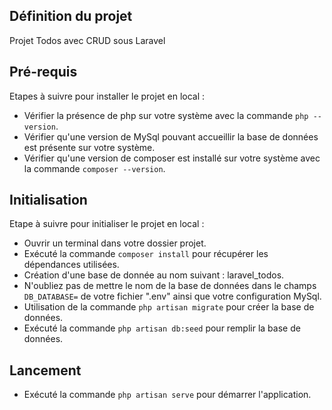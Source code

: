 ## Définition du projet
Projet Todos avec CRUD sous Laravel

## Pré-requis

Etapes à suivre pour installer le projet en local : 
- Vérifier la présence de php sur votre système avec la commande ```php --version```.
- Vérifier qu'une version de MySql pouvant accueillir la base de données est présente sur votre système.
- Vérifier qu'une version de composer est installé sur votre système avec la commande ```composer --version```.

## Initialisation

Etape à suivre pour initialiser le projet en local :
- Ouvrir un terminal dans votre dossier projet.
- Exécuté la commande ```composer install``` pour récupérer les dépendances utilisées.
- Création d'une base de donnée au nom suivant : laravel_todos.
- N'oubliez pas de mettre le nom de la base de données dans le champs ```DB_DATABASE=``` de votre fichier ".env" ainsi que votre configuration MySql.
- Utilisation de la commande ```php artisan migrate``` pour créer la base de données.
- Exécuté la commande ```php artisan db:seed``` pour remplir la base de données.

## Lancement

- Exécuté la commande ```php artisan serve``` pour démarrer l'application.
